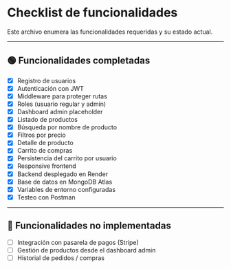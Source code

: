 
# Checklist de funcionalidades

Este archivo enumera las funcionalidades requeridas y su estado actual.

---

## 🟢 Funcionalidades completadas

- [x] Registro de usuarios
- [x] Autenticación con JWT
- [x] Middleware para proteger rutas
- [x] Roles (usuario regular y admin)
- [x] Dashboard admin placeholder
- [x] Listado de productos
- [x] Búsqueda por nombre de producto
- [x] Filtros por precio
- [x] Detalle de producto
- [x] Carrito de compras
- [x] Persistencia del carrito por usuario
- [x] Responsive frontend
- [x] Backend desplegado en Render
- [x] Base de datos en MongoDB Atlas
- [x] Variables de entorno configuradas
- [x] Testeo con Postman

---

## 🔴 Funcionalidades no implementadas

- [ ] Integración con pasarela de pagos (Stripe)
- [ ] Gestión de productos desde el dashboard admin
- [ ] Historial de pedidos / compras
